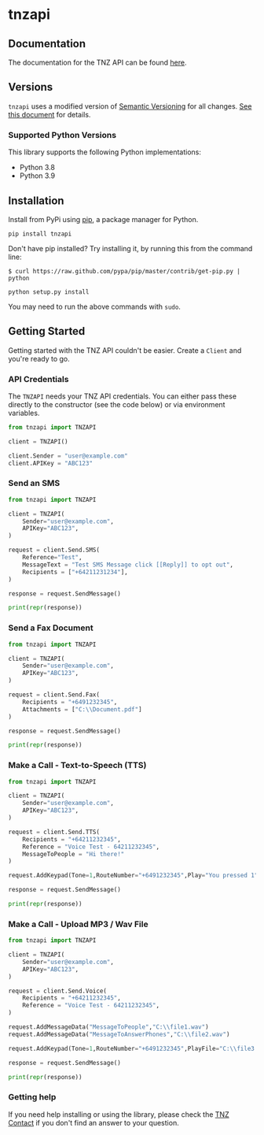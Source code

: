 # tnzapi

## Documentation

The documentation for the TNZ API can be found [here][apidocs].

## Versions

`tnzapi` uses a modified version of [Semantic Versioning](https://semver.org) for all changes. [See this document](VERSIONS.md) for details.

### Supported Python Versions

This library supports the following Python implementations:

* Python 3.8
* Python 3.9

## Installation

Install from PyPi using [pip](http://www.pip-installer.org/en/latest/), a
package manager for Python.

    pip install tnzapi

Don't have pip installed? Try installing it, by running this from the command
line:

    $ curl https://raw.github.com/pypa/pip/master/contrib/get-pip.py | python

    python setup.py install

You may need to run the above commands with `sudo`.

## Getting Started

Getting started with the TNZ API couldn't be easier. Create a
`Client` and you're ready to go.

### API Credentials

The `TNZAPI` needs your TNZ API credentials. You can either pass these
directly to the constructor (see the code below) or via environment variables.

```python
from tnzapi import TNZAPI

client = TNZAPI()

client.Sender = "user@example.com"
client.APIKey = "ABC123"
```

### Send an SMS

```python
from tnzapi import TNZAPI

client = TNZAPI(
    Sender="user@example.com",
    APIKey="ABC123",
)

request = client.Send.SMS(
    Reference="Test",
    MessageText = "Test SMS Message click [[Reply]] to opt out",
    Recipients = ["+64211231234"],
)

response = request.SendMessage()

print(repr(response))
```

### Send a Fax Document

```python
from tnzapi import TNZAPI

client = TNZAPI(
    Sender="user@example.com",
    APIKey="ABC123",
)

request = client.Send.Fax(
    Recipients = "+6491232345",
    Attachments = ["C:\\Document.pdf"]
)

response = request.SendMessage()

print(repr(response))
```

### Make a Call - Text-to-Speech (TTS)

```python
from tnzapi import TNZAPI

client = TNZAPI(
    Sender="user@example.com",
    APIKey="ABC123",
)

request = client.Send.TTS(
    Recipients = "+64211232345",
    Reference = "Voice Test - 64211232345",
    MessageToPeople = "Hi there!"
)

request.AddKeypad(Tone=1,RouteNumber="+6491232345",Play="You pressed 1")

response = request.SendMessage()

print(repr(response))
```

### Make a Call - Upload MP3 / Wav File

```python
from tnzapi import TNZAPI

client = TNZAPI(
    Sender="user@example.com",
    APIKey="ABC123",
)

request = client.Send.Voice(
    Recipients = "+64211232345",
    Reference = "Voice Test - 64211232345",
)

request.AddMessageData("MessageToPeople","C:\\file1.wav")
request.AddMessageData("MessageToAnswerPhones","C:\\file2.wav")

request.AddKeypad(Tone=1,RouteNumber="+6491232345",PlayFile="C:\\file3.wav")

response = request.SendMessage()

print(repr(response))
```

### Getting help

If you need help installing or using the library, please check the [TNZ Contact](https://www.tnz.co.nz/About/Contact/) if you don't find an answer to your question.

[apidocs]: https://www.tnz.co.nz/Docs/PythonAPI/
